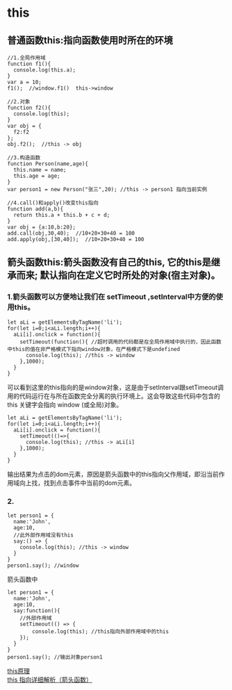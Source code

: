 # this
## 普通函数this:指向函数使用时所在的环境
```
//1.全局作用域
function f1(){
  console.log(this.a);
}
var a = 10;
f1();  //window.f1()  this->window

//2.对象
function f2(){
  console.log(this);
}
var obj = {
  f2:f2
};
obj.f2();  //this -> obj

//3.构造函数
function Person(name,age){ 
  this.name = name;
  this.age = age;
}
var person1 = new Person("张三",20); //this -> person1 指向当前实例

//4.call()和apply()改变this指向
function add(a,b){
  return this.a + this.b + c + d;
}
var obj = {a:10,b:20};
add.call(obj,30,40);  //10+20+30+40 = 100
add.apply(obj,[30,40]);  //10+20+30+40 = 100
```

## 箭头函数this:箭头函数没有自己的this, 它的this是继承而来; 默认指向在定义它时所处的对象(宿主对象)。
### 1.箭头函数可以方便地让我们在 setTimeout ,setInterval中方便的使用this。
```
let aLi = getElementsByTagName('li');
for(let i=0;i<aLi.length;i++){
  aLi[i].onclick = function(){
    setTimeout(function(){ //超时调用的代码都是在全局作用域中执行的，因此函数中this的值在非严格模式下指向window对象，在严格模式下是undefined
      console.log(this); //this -> window
    },1000);
  }
}
```
可以看到这里的this指向的是window对象，这是由于setInterval跟setTimeout调用的代码运行在与所在函数完全分离的执行环境上。这会导致这些代码中包含的 this 关键字会指向 window (或全局)对象。
```
let aLi = getElementsByTagName('li');
for(let i=0;i<aLi.length;i++){
  aLi[i].onclick = function(){
    setTimeout(()=>{
      console.log(this); //this -> aLi[i]
    },1000);
  }
}
```
输出结果为点击的dom元素，原因是箭头函数中的this指向父作用域，即沿当前作用域向上找，找到点击事件中当前的dom元素。
### 2.
```
let person1 = {
  name:'John',
  age:10,
  //此外部作用域没有this
  say:() => {
    console.log(this); //this -> window
  }
}
person1.say(); //window
```
箭头函数中
```
let person1 = {
  name:'John',
  age:10,
  say:function(){
    //外部作用域
    setTimeout(() => {
        console.log(this); //this指向外部作用域中的this
    });
  }
}
person1.say(); //输出对象person1
```
[this原理](http://www.ruanyifeng.com/blog/2018/06/javascript-this.html)  
[this 指向详细解析（箭头函数）](https://www.cnblogs.com/dongcanliang/p/7054176.html)
